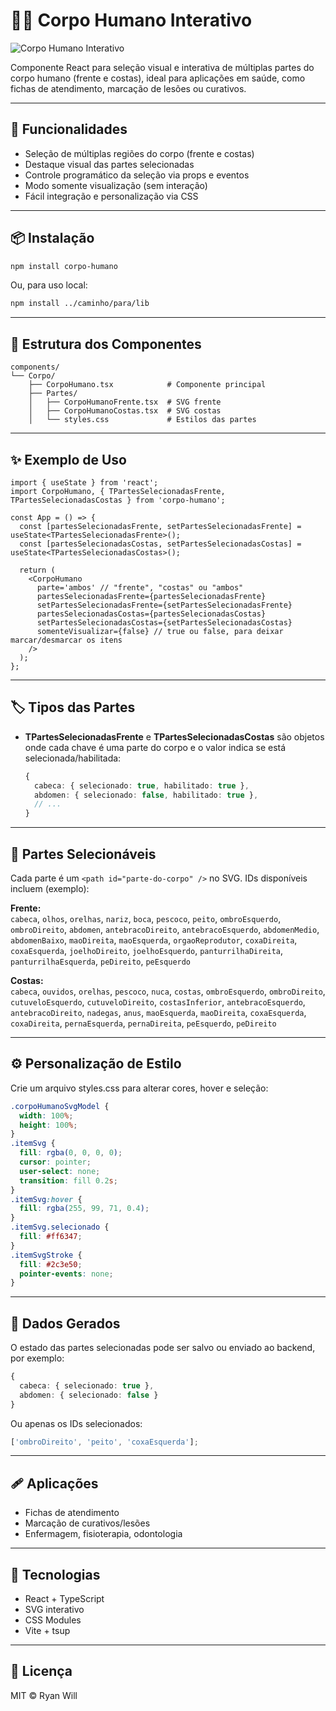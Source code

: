 # 🧍‍♂️ Corpo Humano Interativo

![Corpo Humano Interativo](https://github.com/seu-usuario/seu-repo/raw/main/preview.png)

Componente React para seleção visual e interativa de múltiplas partes do corpo humano (frente e costas), ideal para aplicações em saúde, como fichas de atendimento, marcação de lesões ou curativos.

---

## 🚀 Funcionalidades

- Seleção de múltiplas regiões do corpo (frente e costas)
- Destaque visual das partes selecionadas
- Controle programático da seleção via props e eventos
- Modo somente visualização (sem interação)
- Fácil integração e personalização via CSS

---

## 📦 Instalação

```bash
npm install corpo-humano
```

Ou, para uso local:

```bash
npm install ../caminho/para/lib
```

---

## 🧩 Estrutura dos Componentes

```
components/
└── Corpo/
    ├── CorpoHumano.tsx            # Componente principal
    ├── Partes/
    │   ├── CorpoHumanoFrente.tsx  # SVG frente
    │   ├── CorpoHumanoCostas.tsx  # SVG costas
    │   └── styles.css             # Estilos das partes
```

---

## ✨ Exemplo de Uso

```tsx
import { useState } from 'react';
import CorpoHumano, { TPartesSelecionadasFrente, TPartesSelecionadasCostas } from 'corpo-humano';

const App = () => {
  const [partesSelecionadasFrente, setPartesSelecionadasFrente] = useState<TPartesSelecionadasFrente>();
  const [partesSelecionadasCostas, setPartesSelecionadasCostas] = useState<TPartesSelecionadasCostas>();

  return (
    <CorpoHumano
      parte='ambos' // "frente", "costas" ou "ambos"
      partesSelecionadasFrente={partesSelecionadasFrente}
      setPartesSelecionadasFrente={setPartesSelecionadasFrente}
      partesSelecionadasCostas={partesSelecionadasCostas}
      setPartesSelecionadasCostas={setPartesSelecionadasCostas}
      somenteVisualizar={false} // true ou false, para deixar marcar/desmarcar os itens
    />
  );
};
```

---

## 🏷️ Tipos das Partes

- **TPartesSelecionadasFrente** e **TPartesSelecionadasCostas** são objetos onde cada chave é uma parte do corpo e o valor indica se está selecionada/habilitada:
  ```ts
  {
    cabeca: { selecionado: true, habilitado: true },
    abdomen: { selecionado: false, habilitado: true },
    // ...
  }
  ```

---

## 🎯 Partes Selecionáveis

Cada parte é um `<path id="parte-do-corpo" />` no SVG. IDs disponíveis incluem (exemplo):

**Frente:**  
`cabeca`, `olhos`, `orelhas`, `nariz`, `boca`, `pescoco`, `peito`, `ombroEsquerdo`, `ombroDireito`, `abdomen`, `antebracoDireito`, `antebracoEsquerdo`, `abdomenMedio`, `abdomenBaixo`, `maoDireita`, `maoEsquerda`, `orgaoReprodutor`, `coxaDireita`, `coxaEsquerda`, `joelhoDireito`, `joelhoEsquerdo`, `panturrilhaDireita`, `panturrilhaEsquerda`, `peDireito`, `peEsquerdo`

**Costas:**  
`cabeca`, `ouvidos`, `orelhas`, `pescoco`, `nuca`, `costas`, `ombroEsquerdo`, `ombroDireito`, `cutuveloEsquerdo`, `cutuveloDireito`, `costasInferior`, `antebracoEsquerdo`, `antebracoDireito`, `nadegas`, `anus`, `maoEsquerda`, `maoDireita`, `coxaEsquerda`, `coxaDireita`, `pernaEsquerda`, `pernaDireita`, `peEsquerdo`, `peDireito`

---

## ⚙️ Personalização de Estilo

Crie um arquivo styles.css para alterar cores, hover e seleção:

```css
.corpoHumanoSvgModel {
  width: 100%;
  height: 100%;
}
.itemSvg {
  fill: rgba(0, 0, 0, 0);
  cursor: pointer;
  user-select: none;
  transition: fill 0.2s;
}
.itemSvg:hover {
  fill: rgba(255, 99, 71, 0.4);
}
.itemSvg.selecionado {
  fill: #ff6347;
}
.itemSvgStroke {
  fill: #2c3e50;
  pointer-events: none;
}
```

---

## 📁 Dados Gerados

O estado das partes selecionadas pode ser salvo ou enviado ao backend, por exemplo:

```ts
{
  cabeca: { selecionado: true },
  abdomen: { selecionado: false }
}
```

Ou apenas os IDs selecionados:

```ts
['ombroDireito', 'peito', 'coxaEsquerda'];
```

---

## 🩹 Aplicações

- Fichas de atendimento
- Marcação de curativos/lesões
- Enfermagem, fisioterapia, odontologia

---

## 🔧 Tecnologias

- React + TypeScript
- SVG interativo
- CSS Modules
- Vite + tsup

---

## 📜 Licença

MIT © Ryan Will
